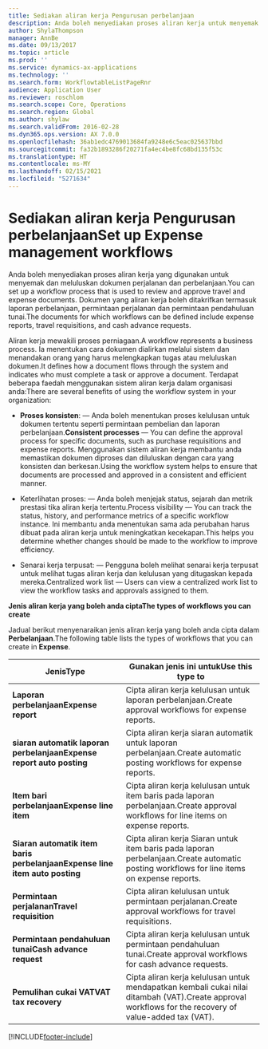 ```yaml
---
title: Sediakan aliran kerja Pengurusan perbelanjaan
description: Anda boleh menyediakan proses aliran kerja untuk menyemak dan meluluskan dokumen perjalanan dan perbelanjaan.
author: ShylaThompson
manager: AnnBe
ms.date: 09/13/2017
ms.topic: article
ms.prod: ''
ms.service: dynamics-ax-applications
ms.technology: ''
ms.search.form: WorkflowtableListPageRnr
audience: Application User
ms.reviewer: roschlom
ms.search.scope: Core, Operations
ms.search.region: Global
ms.author: shylaw
ms.search.validFrom: 2016-02-28
ms.dyn365.ops.version: AX 7.0.0
ms.openlocfilehash: 36ab1edc4769013684fa9248e6c5eac025637bbd
ms.sourcegitcommit: fa32b1893286f20271fa4ec4be8fc68bd135f53c
ms.translationtype: HT
ms.contentlocale: ms-MY
ms.lasthandoff: 02/15/2021
ms.locfileid: "5271634"
---
```

# <a name="set-up-expense-management-workflows"></a><span data-ttu-id="ec60d-103">Sediakan aliran kerja Pengurusan perbelanjaan</span><span class="sxs-lookup"><span data-stu-id="ec60d-103">Set up Expense management workflows</span></span>

<span data-ttu-id="ec60d-104">Anda boleh menyediakan proses aliran kerja yang digunakan untuk menyemak dan meluluskan dokumen perjalanan dan perbelanjaan.</span><span class="sxs-lookup"><span data-stu-id="ec60d-104">You can set up a workflow process that is used to review and approve travel and expense documents.</span></span> <span data-ttu-id="ec60d-105">Dokumen yang aliran kerja boleh ditakrifkan termasuk laporan perbelanjaan, permintaan perjalanan dan permintaan pendahuluan tunai.</span><span class="sxs-lookup"><span data-stu-id="ec60d-105">The documents for which workflows can be defined include expense reports, travel requisitions, and cash advance requests.</span></span>

<span data-ttu-id="ec60d-106">Aliran kerja mewakili proses perniagaan.</span><span class="sxs-lookup"><span data-stu-id="ec60d-106">A workflow represents a business process.</span></span> <span data-ttu-id="ec60d-107">Ia menentukan cara dokumen dialirkan melalui sistem dan menandakan orang yang harus melengkapkan tugas atau meluluskan dokumen.</span><span class="sxs-lookup"><span data-stu-id="ec60d-107">It defines how a document flows through the system and indicates who must complete a task or approve a document.</span></span> <span data-ttu-id="ec60d-108">Terdapat beberapa faedah menggunakan sistem aliran kerja dalam organisasi anda:</span><span class="sxs-lookup"><span data-stu-id="ec60d-108">There are several benefits of using the workflow system in your organization:</span></span>

-   <span data-ttu-id="ec60d-109">**Proses konsisten**: — Anda boleh menentukan proses kelulusan untuk dokumen tertentu seperti permintaan pembelian dan laporan perbelanjaan.</span><span class="sxs-lookup"><span data-stu-id="ec60d-109">**Consistent processes** — You can define the approval process for specific documents, such as purchase requisitions and expense reports.</span></span> <span data-ttu-id="ec60d-110">Menggunakan sistem aliran kerja membantu anda memastikan dokumen diproses dan diluluskan dengan cara yang konsisten dan berkesan.</span><span class="sxs-lookup"><span data-stu-id="ec60d-110">Using the workflow system helps to ensure that documents are processed and approved in a consistent and efficient manner.</span></span>

-   <span data-ttu-id="ec60d-111">Keterlihatan proses: — Anda boleh menjejak status, sejarah dan metrik prestasi tika aliran kerja tertentu.</span><span class="sxs-lookup"><span data-stu-id="ec60d-111">Process visibility — You can track the status, history, and performance metrics of a specific workflow instance.</span></span> <span data-ttu-id="ec60d-112">Ini membantu anda menentukan sama ada perubahan harus dibuat pada aliran kerja untuk meningkatkan kecekapan.</span><span class="sxs-lookup"><span data-stu-id="ec60d-112">This helps you determine whether changes should be made to the workflow to improve efficiency.</span></span>

-   <span data-ttu-id="ec60d-113">Senarai kerja terpusat: — Pengguna boleh melihat senarai kerja terpusat untuk melihat tugas aliran kerja dan kelulusan yang ditugaskan kepada mereka.</span><span class="sxs-lookup"><span data-stu-id="ec60d-113">Centralized work list — Users can view a centralized work list to view the workflow tasks and approvals assigned to them.</span></span> 

<span data-ttu-id="ec60d-114">**Jenis aliran kerja yang boleh anda cipta**</span><span class="sxs-lookup"><span data-stu-id="ec60d-114">**The types of workflows you can create**</span></span>

<span data-ttu-id="ec60d-115">Jadual berikut menyenaraikan jenis aliran kerja yang boleh anda cipta dalam **Perbelanjaan**.</span><span class="sxs-lookup"><span data-stu-id="ec60d-115">The following table lists the types of workflows that you can create in **Expense**.</span></span>


|              <span data-ttu-id="ec60d-116"><strong>Jenis</strong></span><span class="sxs-lookup"><span data-stu-id="ec60d-116"><strong>Type</strong></span></span>              |                   <span data-ttu-id="ec60d-117"><strong>Gunakan jenis ini untuk</strong></span><span class="sxs-lookup"><span data-stu-id="ec60d-117"><strong>Use this type to</strong></span></span>                   |
|-------------------------------------------------|-----------------------------------------------------------------------|
|         <span data-ttu-id="ec60d-118"><strong>Laporan perbelanjaan</strong></span><span class="sxs-lookup"><span data-stu-id="ec60d-118"><strong>Expense report</strong></span></span>         |            <span data-ttu-id="ec60d-119">Cipta aliran kerja kelulusan untuk laporan perbelanjaan.</span><span class="sxs-lookup"><span data-stu-id="ec60d-119">Create approval workflows for expense reports.</span></span>             |
|  <span data-ttu-id="ec60d-120"><strong>siaran automatik laporan perbelanjaan</strong></span><span class="sxs-lookup"><span data-stu-id="ec60d-120"><strong>Expense report auto posting</strong></span></span>   |        <span data-ttu-id="ec60d-121">Cipta aliran kerja siaran automatik untuk laporan perbelanjaan.</span><span class="sxs-lookup"><span data-stu-id="ec60d-121">Create automatic posting workflows for expense reports.</span></span>        |
|       <span data-ttu-id="ec60d-122"><strong>Item bari perbelanjaan</strong></span><span class="sxs-lookup"><span data-stu-id="ec60d-122"><strong>Expense line item</strong></span></span>        |     <span data-ttu-id="ec60d-123">Cipta aliran kerja kelulusan untuk item baris pada laporan perbelanjaan.</span><span class="sxs-lookup"><span data-stu-id="ec60d-123">Create approval workflows for line items on expense reports.</span></span>      |
| <span data-ttu-id="ec60d-124"><strong>Siaran automatik item baris perbelanjaan</strong></span><span class="sxs-lookup"><span data-stu-id="ec60d-124"><strong>Expense line item auto posting</strong></span></span> | <span data-ttu-id="ec60d-125">Cipta aliran kerja Siaran untuk item baris pada laporan perbelanjaan.</span><span class="sxs-lookup"><span data-stu-id="ec60d-125">Create automatic posting workflows for line items on expense reports.</span></span> |
|       <span data-ttu-id="ec60d-126"><strong>Permintaan perjalanan</strong></span><span class="sxs-lookup"><span data-stu-id="ec60d-126"><strong>Travel requisition</strong></span></span>       |          <span data-ttu-id="ec60d-127">Cipta aliran kelulusan untuk permintaan perjalanan.</span><span class="sxs-lookup"><span data-stu-id="ec60d-127">Create approval workflows for travel requisitions.</span></span>           |
|      <span data-ttu-id="ec60d-128"><strong>Permintaan pendahuluan tunai</strong></span><span class="sxs-lookup"><span data-stu-id="ec60d-128"><strong>Cash advance request</strong></span></span>      |         <span data-ttu-id="ec60d-129">Cipta aliran kerja kelulusan untuk permintaan pendahuluan tunai.</span><span class="sxs-lookup"><span data-stu-id="ec60d-129">Create approval workflows for cash advance requests.</span></span>          |
|        <span data-ttu-id="ec60d-130"><strong>Pemulihan cukai VAT</strong></span><span class="sxs-lookup"><span data-stu-id="ec60d-130"><strong>VAT tax recovery</strong></span></span>        | <span data-ttu-id="ec60d-131">Cipta aliran kerja kelulusan untuk mendapatkan kembali cukai nilai ditambah (VAT).</span><span class="sxs-lookup"><span data-stu-id="ec60d-131">Create approval workflows for the recovery of value-added tax (VAT).</span></span>  |



[!INCLUDE[footer-include](../includes/footer-banner.md)]